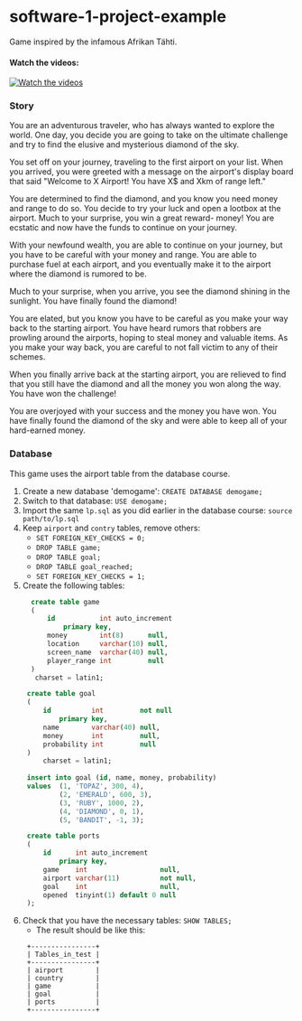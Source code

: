 # software-1-project-example
Game inspired by the infamous Afrikan Tähti.

#### Watch the videos:
[![Watch the videos](https://i.ytimg.com/vi/AVAs9eFomD8/hqdefault.jpg?sqp=-oaymwE2CNACELwBSFXyq4qpAygIARUAAIhCGAFwAcABBvABAfgB_gmAAtAFigIMCAAQARhBIFUoZTAP&rs=AOn4CLCT0c5w686gZCkuXoLKE4GQnl4lHw)](https://youtube.com/playlist?list=PLKenVLUxjmH9AyGZUeNDs8RinDVLQIQXY)

### Story

You are an adventurous traveler, who has always wanted to explore the world. One day, you decide you are going to take on the ultimate challenge and try to find the elusive and mysterious diamond of the sky.

You set off on your journey, traveling to the first airport on your list. When you arrived, you were greeted with a message on the airport's display board that said "Welcome to X Airport! You have X$ and Xkm of range left." 

You are determined to find the diamond, and you know you need money and range to do so. You decide to try your luck and open a lootbox at the airport. Much to your surprise, you win a great reward- money! You are ecstatic and now have the funds to continue on your journey.

With your newfound wealth, you are able to continue on your journey, but you have to be careful with your money and range. You are able to purchase fuel at each airport, and you eventually make it to the airport where the diamond is rumored to be.

Much to your surprise, when you arrive, you see the diamond shining in the sunlight. You have finally found the diamond!

You are elated, but you know you have to be careful as you make your way back to the starting airport. You have heard rumors that robbers are prowling around the airports, hoping to steal money and valuable items. As you make your way back, you are careful to not fall victim to any of their schemes.

When you finally arrive back at the starting airport, you are relieved to find that you still have the diamond and all the money you won along the way. You have won the challenge!

You are overjoyed with your success and the money you have won. You have finally found the diamond of the sky and were able to keep all of your hard-earned money.

### Database

This game uses the airport table from the database course.

1. Create a new database 'demogame': `CREATE DATABASE demogame;`
2. Switch to that database: `USE demogame;`
3. Import the same `lp.sql` as you did earlier in the database course: `source path/to/lp.sql`
4. Keep `airport` and `contry` tables, remove others: 
   - `SET FOREIGN_KEY_CHECKS = 0;`
   - `DROP TABLE game;`
   - `DROP TABLE goal;`
   - `DROP TABLE goal_reached;`
   - `SET FOREIGN_KEY_CHECKS = 1;`
5. Create the following tables:
   ```sql
     create table game
     (
         id           int auto_increment
             primary key,
         money        int(8)      null,
         location     varchar(10) null,
         screen_name  varchar(40) null,
         player_range int         null
     )
      charset = latin1;
   
   ```
   ```sql
    create table goal
    (
        id          int         not null
            primary key,
        name        varchar(40) null,
        money       int         null,
        probability int         null
    )
        charset = latin1;
    
    insert into goal (id, name, money, probability)
    values  (1, 'TOPAZ', 300, 4),
            (2, 'EMERALD', 600, 3),
            (3, 'RUBY', 1000, 2),
            (4, 'DIAMOND', 0, 1),
            (5, 'BANDIT', -1, 3);
   ```
   ```sql
    create table ports
    (
        id      int auto_increment
            primary key,
        game    int                  null,
        airport varchar(11)          not null,
        goal    int                  null,
        opened  tinyint(1) default 0 null
    );
   ```
6. Check that you have the necessary tables: `SHOW TABLES;`
   - The result should be like this:
   ```text
    +----------------+
    | Tables_in_test |
    +----------------+
    | airport        |
    | country        |
    | game           |
    | goal           |
    | ports          |
    +----------------+
   ```
